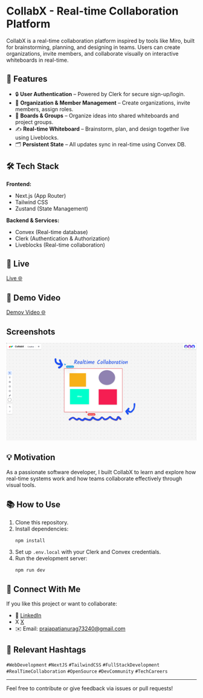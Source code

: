 # CollabX - Real-time Collaboration Platform

CollabX is a real-time collaboration platform inspired by tools like Miro, built for brainstorming, planning, and designing in teams. Users can create organizations, invite members, and collaborate visually on interactive whiteboards in real-time.

## 🚀 Features

- 🔒 **User Authentication** – Powered by Clerk for secure sign-up/login.
- 🏢 **Organization & Member Management** – Create organizations, invite members, assign roles.
- 🧠 **Boards & Groups** – Organize ideas into shared whiteboards and project groups.
- ✍️ **Real-time Whiteboard** – Brainstorm, plan, and design together live using Liveblocks.
- 🗂️ **Persistent State** – All updates sync in real-time using Convex DB.

## 🛠️ Tech Stack

**Frontend:**
- Next.js (App Router)
- Tailwind CSS
- Zustand (State Management)

**Backend & Services:**
- Convex (Real-time database)
- Clerk (Authentication & Authorization)
- Liveblocks (Real-time collaboration)

## 📸 Live
<a href='https://collabx-six.vercel.app' target='_blank'>Live 🌐</a>
## 📸 Demo Video 
<a href='https://www.youtube.com/embed/LM8lq6xjyJw?si=IjyVFPQYZNmt94cu' target='_blank'>Demov Video 🌐</a>
## Screenshots
![Home page](/public/images/whiteboard4.png)

## 💡 Motivation

As a passionate software developer, I built CollabX to learn and explore how real-time systems work and how teams collaborate effectively through visual tools.

## 📚 How to Use

1. Clone this repository.
2. Install dependencies:
   ```bash
   npm install
   ```
3. Set up `.env.local` with your Clerk and Convex credentials.
4. Run the development server:
   ```bash
   npm run dev
   ```


## 🙌 Connect With Me

If you like this project or want to collaborate:
- 💼 [LinkedIn](https://www.linkedin.com/in/anurag-prajapati34/)
- X [X](https://x.com/anurag_x34)
- ✉️ Email: prajapatianurag73240@gmail.com

## 🔖 Relevant Hashtags

`#WebDevelopment` `#NextJS` `#TailwindCSS` `#FullStackDevelopment` `#RealTimeCollaboration` `#OpenSource` `#DevCommunity` `#TechCareers`

---

Feel free to contribute or give feedback via issues or pull requests!
